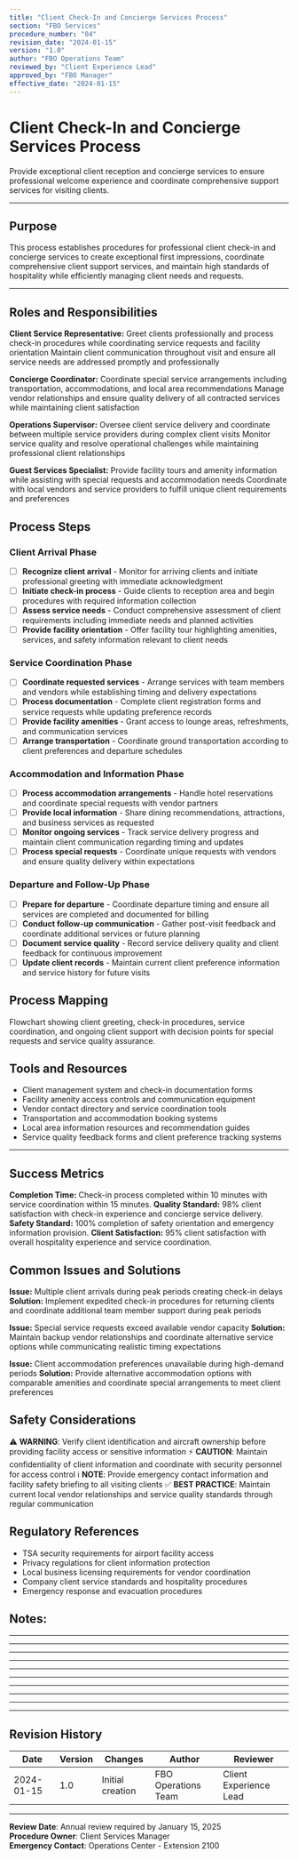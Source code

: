 ```yaml
---
title: "Client Check-In and Concierge Services Process"
section: "FBO Services"
procedure_number: "04"
revision_date: "2024-01-15"
version: "1.0"
author: "FBO Operations Team"
reviewed_by: "Client Experience Lead"
approved_by: "FBO Manager"
effective_date: "2024-01-15"
---
```


# Client Check-In and Concierge Services Process

Provide exceptional client reception and concierge services to ensure professional welcome experience and coordinate comprehensive support services for visiting clients.

_____________________________________________________________________________________________

## Purpose

This process establishes procedures for professional client check-in and concierge services to create exceptional first impressions, coordinate comprehensive client support services, and maintain high standards of hospitality while efficiently managing client needs and requests.

_____________________________________________________________________________________________

## Roles and Responsibilities

**Client Service Representative:**
Greet clients professionally and process check-in procedures while coordinating service requests and facility orientation
Maintain client communication throughout visit and ensure all service needs are addressed promptly and professionally

**Concierge Coordinator:**
Coordinate special service arrangements including transportation, accommodations, and local area recommendations
Manage vendor relationships and ensure quality delivery of all contracted services while maintaining client satisfaction

**Operations Supervisor:**
Oversee client service delivery and coordinate between multiple service providers during complex client visits
Monitor service quality and resolve operational challenges while maintaining professional client relationships

**Guest Services Specialist:**
Provide facility tours and amenity information while assisting with special requests and accommodation needs
Coordinate with local vendors and service providers to fulfill unique client requirements and preferences

## Process Steps

### Client Arrival Phase
- [ ] **Recognize client arrival** - Monitor for arriving clients and initiate professional greeting with immediate acknowledgment
- [ ] **Initiate check-in process** - Guide clients to reception area and begin procedures with required information collection
- [ ] **Assess service needs** - Conduct comprehensive assessment of client requirements including immediate needs and planned activities
- [ ] **Provide facility orientation** - Offer facility tour highlighting amenities, services, and safety information relevant to client needs

### Service Coordination Phase
- [ ] **Coordinate requested services** - Arrange services with team members and vendors while establishing timing and delivery expectations
- [ ] **Process documentation** - Complete client registration forms and service requests while updating preference records
- [ ] **Provide facility amenities** - Grant access to lounge areas, refreshments, and communication services
- [ ] **Arrange transportation** - Coordinate ground transportation according to client preferences and departure schedules

### Accommodation and Information Phase
- [ ] **Process accommodation arrangements** - Handle hotel reservations and coordinate special requests with vendor partners
- [ ] **Provide local information** - Share dining recommendations, attractions, and business services as requested
- [ ] **Monitor ongoing services** - Track service delivery progress and maintain client communication regarding timing and updates
- [ ] **Process special requests** - Coordinate unique requests with vendors and ensure quality delivery within expectations

### Departure and Follow-Up Phase
- [ ] **Prepare for departure** - Coordinate departure timing and ensure all services are completed and documented for billing
- [ ] **Conduct follow-up communication** - Gather post-visit feedback and coordinate additional services or future planning
- [ ] **Document service quality** - Record service delivery quality and client feedback for continuous improvement
- [ ] **Update client records** - Maintain current client preference information and service history for future visits

## Process Mapping

Flowchart showing client greeting, check-in procedures, service coordination, and ongoing client support with decision points for special requests and service quality assurance.

## Tools and Resources

- Client management system and check-in documentation forms
- Facility amenity access controls and communication equipment
- Vendor contact directory and service coordination tools
- Transportation and accommodation booking systems
- Local area information resources and recommendation guides
- Service quality feedback forms and client preference tracking systems

_____________________________________________________________________________________________

## Success Metrics

**Completion Time:** Check-in process completed within 10 minutes with service coordination within 15 minutes.
**Quality Standard:** 98% client satisfaction with check-in experience and concierge service delivery.
**Safety Standard:** 100% completion of safety orientation and emergency information provision.
**Client Satisfaction:** 95% client satisfaction with overall hospitality experience and service coordination.

## Common Issues and Solutions

**Issue:** Multiple client arrivals during peak periods creating check-in delays
**Solution:** Implement expedited check-in procedures for returning clients and coordinate additional team member support during peak periods

**Issue:** Special service requests exceed available vendor capacity
**Solution:** Maintain backup vendor relationships and coordinate alternative service options while communicating realistic timing expectations

**Issue:** Client accommodation preferences unavailable during high-demand periods
**Solution:** Provide alternative accommodation options with comparable amenities and coordinate special arrangements to meet client preferences

## Safety Considerations
⚠️ **WARNING**: Verify client identification and aircraft ownership before providing facility access or sensitive information
⚡ **CAUTION**: Maintain confidentiality of client information and coordinate with security personnel for access control
ℹ️ **NOTE**: Provide emergency contact information and facility safety briefing to all visiting clients
✅ **BEST PRACTICE**: Maintain current local vendor relationships and service quality standards through regular communication

## Regulatory References
- TSA security requirements for airport facility access
- Privacy regulations for client information protection
- Local business licensing requirements for vendor coordination
- Company client service standards and hospitality procedures
- Emergency response and evacuation procedures

## Notes:
___________________________________________________________________________________
___________________________________________________________________________________
___________________________________________________________________________________
___________________________________________________________________________________
___________________________________________________________________________________
___________________________________________________________________________________
___________________________________________________________________________________
___________________________________________________________________________________
___________________________________________________________________________________
___________________________________________________________________________________

## Revision History
| Date | Version | Changes | Author | Reviewer |
|---|---|---|-----|----|
| 2024-01-15 | 1.0 | Initial creation | FBO Operations Team | Client Experience Lead |

---
**Review Date**: Annual review required by January 15, 2025  
**Procedure Owner**: Client Services Manager  
**Emergency Contact**: Operations Center - Extension 2100
